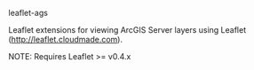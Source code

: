 leaflet-ags

Leaflet extensions for viewing ArcGIS Server layers using Leaflet (http://leaflet.cloudmade.com).

NOTE: Requires Leaflet >= v0.4.x
